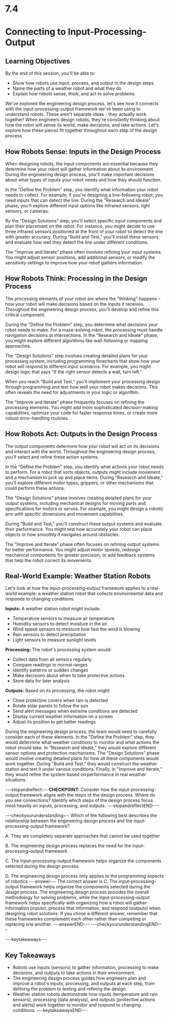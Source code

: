 # 7.4

# Connecting to Input-Processing-Output

## Learning Objectives

By the end of this session, you'll be able to:
- Show how robots use input, process, and output in the design steps
- Name the parts of a weather robot and what they do
- Explain how robots sense, think, and act to solve problems

We've explored the engineering design process, let's see how it connects with the input-processing-output framework we've been using to understand robots. These aren't separate ideas - they actually work together! When engineers design robots, they're constantly thinking about how the robot will sense its world, make decisions, and take actions. Let's explore how these pieces fit together throughout each step of the design process.

## How Robots Sense: Inputs in the Design Process

When designing robots, the input components are essential because they determine how your robot will gather information about its environment. During the engineering design process, you'll make important decisions about what types of inputs your robot needs and how they should function.

In the "Define the Problem" step, you identify what information your robot needs to collect. For example, if you're designing a line-following robot, you need inputs that can detect the line. During the "Research and Ideate" phase, you'll explore different input options like infrared sensors, light sensors, or cameras.

By the "Design Solutions" step, you'll select specific input components and plan their placement on the robot. For instance, you might decide to use three infrared sensors positioned at the front of your robot to detect the line with greater accuracy. During "Build and Test," you'll install these sensors and evaluate how well they detect the line under different conditions.

The "Improve and Iterate" phase often involves refining your input systems. You might adjust sensor positions, add additional sensors, or modify the sensitivity settings to improve how your robot gathers information.

## How Robots Think: Processing in the Design Process

The processing elements of your robot are where the "thinking" happens – how your robot will make decisions based on the inputs it receives. Throughout the engineering design process, you'll develop and refine this critical component.

During the "Define the Problem" step, you determine what decisions your robot needs to make. For a maze-solving robot, the processing must handle navigation decisions at intersections. In the "Research and Ideate" phase, you might explore different algorithms like wall-following or mapping approaches.

The "Design Solutions" step involves creating detailed plans for your processing system, including programming flowcharts that show how your robot will respond to different input scenarios. For example, you might design logic that says "If the right sensor detects a wall, turn left."

When you reach "Build and Test," you'll implement your processing design through programming and test how well your robot makes decisions. This often reveals the need for adjustments in your logic or algorithm.

The "Improve and Iterate" phase frequently focuses on refining the processing elements. You might add more sophisticated decision-making capabilities, optimize your code for faster response times, or create more robust error-handling routines.

## How Robots Act: Outputs in the Design Process

The output components determine how your robot will act on its decisions and interact with the world. Throughout the engineering design process, you'll select and refine these action systems.

In the "Define the Problem" step, you identify what actions your robot needs to perform. For a robot that sorts objects, outputs might include movement and a mechanism to pick up and place items. During "Research and Ideate," you'll explore different motor types, grippers, or other mechanisms that could perform these actions.

The "Design Solutions" phase involves creating detailed plans for your output systems, including mechanical designs for moving parts and specifications for motors or servos. For example, you might design a robotic arm with specific dimensions and movement capabilities.

During "Build and Test," you'll construct these output systems and evaluate their performance. You might test how accurately your robot can place objects or how smoothly it navigates around obstacles.

The "Improve and Iterate" phase often focuses on refining output systems for better performance. You might adjust motor speeds, redesign mechanical components for greater precision, or add feedback systems that help the robot correct its movements.

## Real-World Example: Weather Station Robots

Let's look at how the input-processing-output framework applies to a real-world example: a weather station robot that collects environmental data and responds to changing conditions.

**Inputs:** A weather station robot might include:
- Temperature sensors to measure air temperature
- Humidity sensors to detect moisture in the air
- Wind speed sensors to measure how fast the wind is blowing
- Rain sensors to detect precipitation
- Light sensors to measure sunlight levels

**Processing:** The robot's processing system would:
- Collect data from all sensors regularly
- Compare readings to normal ranges
- Identify patterns or sudden changes
- Make decisions about when to take protective actions
- Store data for later analysis

**Outputs:** Based on its processing, the robot might:
- Close protective covers when rain is detected
- Rotate solar panels to follow the sun
- Send alert messages when extreme conditions are detected
- Display current weather information on a screen
- Adjust its position to get better readings

During the engineering design process, the team would need to carefully consider each of these elements. In the "Define the Problem" step, they would determine what weather conditions to monitor and what actions the robot should take. In "Research and Ideate," they would explore different sensor options and protection mechanisms. The "Design Solutions" phase would involve creating detailed plans for how all these components would work together. During "Build and Test," they would construct the weather station and test it under various conditions. Finally, in "Improve and Iterate," they would refine the system based on performance in real weather situations.

---stopandreflect---
**CHECKPOINT:** Consider how the input-processing-output framework aligns with the steps of the design process. Where do you see connections? Identify which steps of the design process focus most heavily on inputs, processing, and outputs.
---stopandreflectEND---

---checkyourunderstanding---
Which of the following best describes the relationship between the engineering design process and the input-processing-output framework?

A. They are completely separate approaches that cannot be used together

B. The engineering design process replaces the need for the input-processing-output framework

C. The input-processing-output framework helps organize the components selected during the design process

D. The engineering design process only applies to the programming aspects of robotics
---answer---
The correct answer is C. The input-processing-output framework helps organize the components selected during the design process. The engineering design process provides the overall methodology for solving problems, while the input-processing-output framework helps specifically with organizing how a robot will gather information (inputs), process that information, and respond (outputs) when designing robot solutions. If you chose a different answer, remember that these frameworks complement each other rather than competing or replacing one another.
---answerEND---
---checkyourunderstandingEND---

---keytakeaways---
## Key Takeaways
- Robots use inputs (sensors) to gather information, processing to make decisions, and outputs to take actions in their environment.
- The engineering design process guides how engineers plan and improve a robot's inputs, processing, and outputs at each step, from defining the problem to testing and refining the design.
- Weather station robots demonstrate how inputs (temperature and rain sensors), processing (data analysis), and outputs (protective actions and alerts) work together to monitor and respond to changing conditions.
---keytakeawaysEND---
